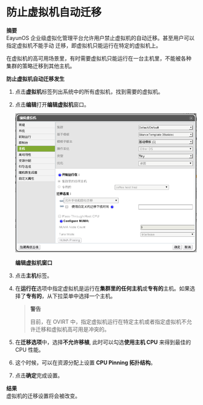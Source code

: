 # 防止虚拟机自动迁移

**摘要**<br/>
EayunOS 企业级虚拟化管理平台允许用户禁止虚拟机的自动迁移。甚至用户可以指定虚拟机不能手动
迁移，即虚拟机只能运行在特定的虚拟机上。

在虚拟机的高可用场景里，有时需要虚拟机只能运行在一台主机里，不能被各种
集群的策略迁移到其他主机。


**防止虚拟机自动迁移发生**

1. 点击**虚拟机**标签列出系统中的所有虚拟机，找到需要的虚拟机。

2. 点击**编辑**打开**编辑虚拟机**窗口。

   ![编辑虚拟机窗口](../../images/vm-edit-vm.png)

   **编辑虚拟机窗口**

3. 点击**主机**标签。

4. 在**运行在**选项中指定虚拟机是运行在**集群里的任何主机**或**专有的**主机。如果选择了**专有的**，从下拉菜单中选择一个主机。

   > **警告**
   >
   > 目前，在 OVIRT 中，指定虚拟机运行在特定主机或者指定虚拟机不允
   > 许迁移和虚拟机高可用是冲突的。

5. 在**迁移选项**中，选择**不允许移植**, 此时可以勾选**使用主机 CPU** 来得到最佳的 CPU 性能。

6. 这个时候，可以在资源分配上设置 **CPU Pinning 拓扑结构**。

7. 点击**确定**完成设置。

**结果**<br/>
虚拟机的迁移设置将会被改变。
